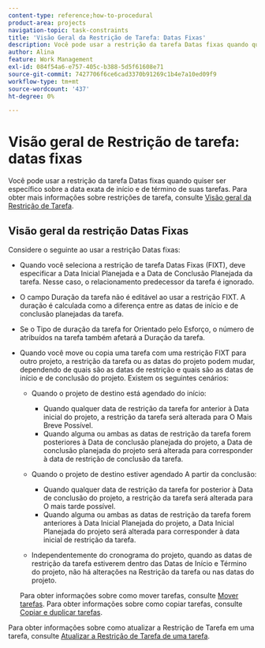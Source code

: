 ```yaml
---
content-type: reference;how-to-procedural
product-area: projects
navigation-topic: task-constraints
title: 'Visão Geral da Restrição de Tarefa: Datas Fixas'
description: Você pode usar a restrição da tarefa Datas fixas quando quiser ser específico sobre a data exata de início e de término de suas tarefas. Para obter mais informações sobre restrições de tarefa, consulte Visão geral de Restrição de Tarefa.
author: Alina
feature: Work Management
exl-id: 084f54a6-e757-405c-b388-5d5f61608e71
source-git-commit: 7427706f6ce6cad3370b91269c1b4e7a10ed09f9
workflow-type: tm+mt
source-wordcount: '437'
ht-degree: 0%

---
```


# Visão geral de Restrição de tarefa: datas fixas

Você pode usar a restrição da tarefa Datas fixas quando quiser ser específico sobre a data exata de início e de término de suas tarefas. Para obter mais informações sobre restrições de tarefa, consulte [Visão geral da Restrição de Tarefa](../../../manage-work/tasks/task-constraints/task-constraint-overview.md).

## Visão geral da restrição Datas Fixas

Considere o seguinte ao usar a restrição Datas fixas:

* Quando você seleciona a restrição de tarefa Datas Fixas (FIXT), deve especificar a Data Inicial Planejada e a Data de Conclusão Planejada da tarefa. Nesse caso, o relacionamento predecessor da tarefa é ignorado.
* O campo Duração da tarefa não é editável ao usar a restrição FIXT. A duração é calculada como a diferença entre as datas de início e de conclusão planejadas da tarefa.
* Se o Tipo de duração da tarefa for Orientado pelo Esforço, o número de atribuídos na tarefa também afetará a Duração da tarefa.
* Quando você move ou copia uma tarefa com uma restrição FIXT para outro projeto, a restrição da tarefa ou as datas do projeto podem mudar, dependendo de quais são as datas de restrição e quais são as datas de início e de conclusão do projeto. Existem os seguintes cenários:

   * Quando o projeto de destino está agendado do início:

      * Quando qualquer data de restrição da tarefa for anterior à Data inicial do projeto, a restrição da tarefa será alterada para O Mais Breve Possível.
      * Quando alguma ou ambas as datas de restrição da tarefa forem posteriores à Data de conclusão planejada do projeto, a Data de conclusão planejada do projeto será alterada para corresponder à data de restrição de conclusão da tarefa.

   * Quando o projeto de destino estiver agendado A partir da conclusão:

      * Quando qualquer data de restrição da tarefa for posterior à Data de conclusão do projeto, a restrição da tarefa será alterada para O mais tarde possível.
      * Quando alguma ou ambas as datas de restrição da tarefa forem anteriores à Data Inicial Planejada do projeto, a Data Inicial Planejada do projeto será alterada para corresponder à data inicial de restrição da tarefa.

   * Independentemente do cronograma do projeto, quando as datas de restrição da tarefa estiverem dentro das Datas de Início e Término do projeto, não há alterações na Restrição da tarefa ou nas datas do projeto.

  Para obter informações sobre como mover tarefas, consulte [Mover tarefas](../../../manage-work/tasks/manage-tasks/move-tasks.md). Para obter informações sobre como copiar tarefas, consulte [Copiar e duplicar tarefas](../../../manage-work/tasks/manage-tasks/copy-and-duplicate-tasks.md).

Para obter informações sobre como atualizar a Restrição de Tarefa em uma tarefa, consulte [Atualizar a Restrição de Tarefa de uma tarefa](../../../manage-work/tasks/task-constraints/update-task-constraint-of-task.md).

<!--
<div data-mc-conditions="QuicksilverOrClassic.Draft mode">
<h2>Use the Fixed Dates Task Constraint</h2>
<p>(NOTE:&nbsp;replaced with new article linked above) </p>
<p>To update the Task Constraint to Finish No Later Than:</p>
<ol>
<li value="1">Go to a task whose Task Constraint you want to update.</li>
<li value="2"> <p data-mc-conditions="QuicksilverOrClassic.Quicksilver">Click the <strong>More</strong> icon <img src="assets/qs-more-icon-on-an-object.png"> next to the task name, then click <strong>Edit</strong>.</p> </li>
<li value="3">In the <strong>Overview</strong> section, expand the <strong>Task Constraint</strong> drop-down menu.</li>
<li value="4"> <p>Select <strong>Fixed Dates</strong>.</p> </li>
<li value="5"> <p>Specify a <strong>Planned Start Date</strong>.</p> <p>The task must start on this date. </p> </li>
<li value="6"> <p>Specify a <strong>Planned Completion Date</strong>.</p> <p>The task must complete on this date. </p> </li>
<li value="7">Click <strong>Save Changes</strong>.</li>
</ol>
</div>
-->
